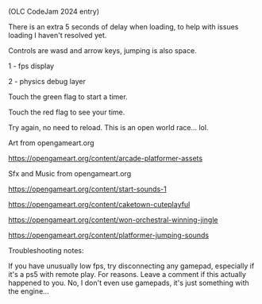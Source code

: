 (OLC CodeJam 2024 entry)

There is an extra 5 seconds of delay when loading, to help with issues loading I haven't resolved yet.

Controls are wasd and arrow keys, jumping is also space.

1 - fps display

2 - physics debug layer

Touch the green flag to start a timer.

Touch the red flag to see your time.


Try again, no need to reload. This is an open world race... lol.

Art from opengameart.org

https://opengameart.org/content/arcade-platformer-assets

Sfx and Music from opengameart.org

https://opengameart.org/content/start-sounds-1

https://opengameart.org/content/caketown-cuteplayful

https://opengameart.org/content/won-orchestral-winning-jingle

https://opengameart.org/content/platformer-jumping-sounds

Troubleshooting notes:

If you have unusually low fps, try disconnecting any gamepad, especially if it's a ps5 with remote play. For reasons. Leave a comment if this actually happened to you. No, I don't even use gamepads, it's just something with the engine...

